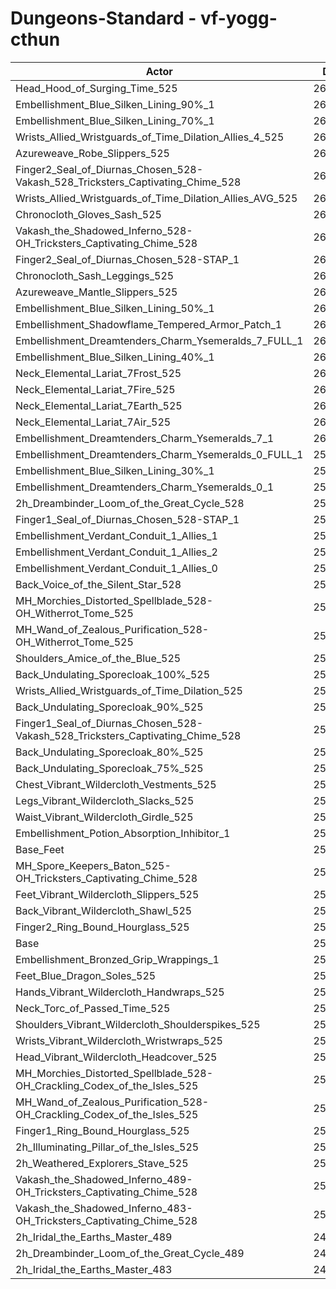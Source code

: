 # Dungeons-Standard - vf-yogg-cthun
| Actor | DPS | Increase |
|---|:---:|:---:|
|Head_Hood_of_Surging_Time_525|267349|3.54%|
|Embellishment_Blue_Silken_Lining_90%_1|263111|1.90%|
|Embellishment_Blue_Silken_Lining_70%_1|262026|1.48%|
|Wrists_Allied_Wristguards_of_Time_Dilation_Allies_4_525|261957|1.45%|
|Azureweave_Robe_Slippers_525|261622|1.32%|
|Finger2_Seal_of_Diurnas_Chosen_528-Vakash_528_Tricksters_Captivating_Chime_528|261391|1.23%|
|Wrists_Allied_Wristguards_of_Time_Dilation_Allies_AVG_525|261229|1.17%|
|Chronocloth_Gloves_Sash_525|261226|1.17%|
|Vakash_the_Shadowed_Inferno_528-OH_Tricksters_Captivating_Chime_528|261201|1.16%|
|Finger2_Seal_of_Diurnas_Chosen_528-STAP_1|261180|1.15%|
|Chronocloth_Sash_Leggings_525|260989|1.08%|
|Azureweave_Mantle_Slippers_525|260965|1.07%|
|Embellishment_Blue_Silken_Lining_50%_1|260932|1.05%|
|Embellishment_Shadowflame_Tempered_Armor_Patch_1|260767|0.99%|
|Embellishment_Dreamtenders_Charm_Ysemeralds_7_FULL_1|260433|0.86%|
|Embellishment_Blue_Silken_Lining_40%_1|260420|0.86%|
|Neck_Elemental_Lariat_7Frost_525|260285|0.80%|
|Neck_Elemental_Lariat_7Fire_525|260191|0.77%|
|Neck_Elemental_Lariat_7Earth_525|260118|0.74%|
|Neck_Elemental_Lariat_7Air_525|260014|0.70%|
|Embellishment_Dreamtenders_Charm_Ysemeralds_7_1|260000|0.69%|
|Embellishment_Dreamtenders_Charm_Ysemeralds_0_FULL_1|259964|0.68%|
|Embellishment_Blue_Silken_Lining_30%_1|259851|0.63%|
|Embellishment_Dreamtenders_Charm_Ysemeralds_0_1|259441|0.48%|
|2h_Dreambinder_Loom_of_the_Great_Cycle_528|259424|0.47%|
|Finger1_Seal_of_Diurnas_Chosen_528-STAP_1|259339|0.44%|
|Embellishment_Verdant_Conduit_1_Allies_1|259300|0.42%|
|Embellishment_Verdant_Conduit_1_Allies_2|259291|0.42%|
|Embellishment_Verdant_Conduit_1_Allies_0|259289|0.42%|
|Back_Voice_of_the_Silent_Star_528|259152|0.36%|
|MH_Morchies_Distorted_Spellblade_528-OH_Witherrot_Tome_525|259125|0.35%|
|MH_Wand_of_Zealous_Purification_528-OH_Witherrot_Tome_525|258975|0.30%|
|Shoulders_Amice_of_the_Blue_525|258949|0.29%|
|Back_Undulating_Sporecloak_100%_525|258921|0.27%|
|Wrists_Allied_Wristguards_of_Time_Dilation_525|258874|0.26%|
|Back_Undulating_Sporecloak_90%_525|258844|0.24%|
|Finger1_Seal_of_Diurnas_Chosen_528-Vakash_528_Tricksters_Captivating_Chime_528|258832|0.24%|
|Back_Undulating_Sporecloak_80%_525|258803|0.23%|
|Back_Undulating_Sporecloak_75%_525|258775|0.22%|
|Chest_Vibrant_Wildercloth_Vestments_525|258762|0.21%|
|Legs_Vibrant_Wildercloth_Slacks_525|258686|0.18%|
|Waist_Vibrant_Wildercloth_Girdle_525|258431|0.08%|
|Embellishment_Potion_Absorption_Inhibitor_1|258422|0.08%|
|Base_Feet|258397|0.07%|
|MH_Spore_Keepers_Baton_525-OH_Tricksters_Captivating_Chime_528|258365|0.06%|
|Feet_Vibrant_Wildercloth_Slippers_525|258350|0.05%|
|Back_Vibrant_Wildercloth_Shawl_525|258328|0.04%|
|Finger2_Ring_Bound_Hourglass_525|258304|0.04%|
|Base|258212|0.00%|
|Embellishment_Bronzed_Grip_Wrappings_1|258195|-0.01%|
|Feet_Blue_Dragon_Soles_525|258129|-0.03%|
|Hands_Vibrant_Wildercloth_Handwraps_525|258122|-0.03%|
|Neck_Torc_of_Passed_Time_525|258084|-0.05%|
|Shoulders_Vibrant_Wildercloth_Shoulderspikes_525|258064|-0.06%|
|Wrists_Vibrant_Wildercloth_Wristwraps_525|258044|-0.07%|
|Head_Vibrant_Wildercloth_Headcover_525|258023|-0.07%|
|MH_Morchies_Distorted_Spellblade_528-OH_Crackling_Codex_of_the_Isles_525|257608|-0.23%|
|MH_Wand_of_Zealous_Purification_528-OH_Crackling_Codex_of_the_Isles_525|257447|-0.30%|
|Finger1_Ring_Bound_Hourglass_525|257120|-0.42%|
|2h_Illuminating_Pillar_of_the_Isles_525|256828|-0.54%|
|2h_Weathered_Explorers_Stave_525|256195|-0.78%|
|Vakash_the_Shadowed_Inferno_489-OH_Tricksters_Captivating_Chime_528|251836|-2.47%|
|Vakash_the_Shadowed_Inferno_483-OH_Tricksters_Captivating_Chime_528|250655|-2.93%|
|2h_Iridal_the_Earths_Master_489|246224|-4.64%|
|2h_Dreambinder_Loom_of_the_Great_Cycle_489|245897|-4.77%|
|2h_Iridal_the_Earths_Master_483|244483|-5.32%|
